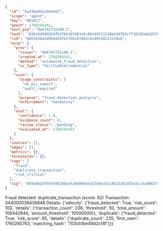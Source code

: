 ```json
{
  "id": "8ad36edde1dd4a62",
  "scope": "agent",
  "key": "RESULT",
  "epoch": 1760294342,
  "host_pid": "9e6742732c60:1",
  "hash": "830a5d99dd54fb3766187d63c6c80149211510eb3d7b5cff16201eb4257d6503",
  "cid": "QmV1830a5d99dd54fb3766187d63c6c80149211510eb",
  "aicp": {
    "prov": {
      "issuer": "9e6742732c60:1",
      "created_at": 1760294342,
      "method": "automated_fraud_detection",
      "vc_type": "VerifiableCredential"
    },
    "ucon": {
      "usage_constraints": [
        "no_pii_export",
        "audit_required"
      ],
      "purpose": "fraud_detection_analysis",
      "enforcement": "mandatory"
    },
    "eval": {
      "confidence": 1.0,
      "evidence_count": 0,
      "review_status": "pending",
      "evaluated_at": 1760294342
    }
  },
  "sources": [],
  "edges": [],
  "metrics": {},
  "thresholds": {},
  "tags": [
    "fraud",
    "duplicate_transaction",
    "risk_critical"
  ],
  "sig": "049a6b2bf59fdd6266eafa6800e5e1b7ddea3c14b23192d35e2cc4ad0837c552"
}
```

Fraud detected: duplicate_transaction (score: 92)
Transaction: 044000039436848
Details: {'velocity': {'fraud_detected': True, 'risk_score': 100, 'details': {'transaction_count': 236, 'threshold': 50, 'total_amount': 106442844, 'amount_threshold': 10000000}}, 'duplicate': {'fraud_detected': True, 'risk_score': 85, 'details': {'duplicate_count': 235, 'first_seen': 1760285763, 'matching_hash': '703cb1be49d2cf8f'}}}